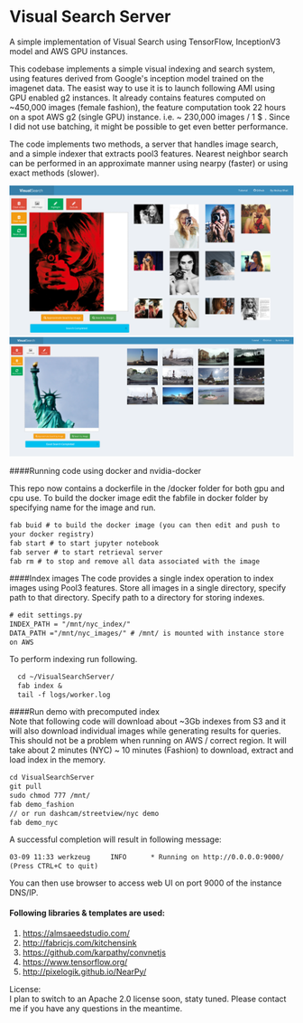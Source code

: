 Visual Search Server
===============

A simple implementation of Visual Search using TensorFlow, InceptionV3 model and AWS GPU instances.

This codebase implements a simple visual indexing and search system, using features derived from Google's inception 
model trained on the imagenet data. The easist way to use it is to launch following AMI using GPU enabled g2 instances.
It already contains features computed on ~450,000 images (female fashion), the feature computation took 22 hours on 
a spot AWS g2 (single GPU) instance. i.e. ~ 230,000 images / 1 $ . Since I did not use batching, it might be possible to 
get even better performance.

The code implements two methods, a server that handles image search, and a simple indexer that extracts pool3 features.
Nearest neighbor search can be performed in an approximate manner using nearpy (faster) or using exact methods (slower).
 
![UI Screenshot](appcode/static/alpha3.png "Alpha Screenshot Female Fashion")
![UI Screenshot](appcode/static/alpha4.png "Alpha Screenshot NYC, Streetview & Dashcam")

####Running code using docker and nvidia-docker

This repo now contains a dockerfile in the /docker folder for both gpu and cpu use.
To build the docker image edit the fabfile in docker folder by specifying name for the image and run.
``` 
fab buid # to build the docker image (you can then edit and push to your docker registry)
fab start # to start jupyter notebook 
fab server # to start retrieval server
fab rm # to stop and remove all data associated with the image
```

####Index images
The code provides a single index operation to index images using Pool3 features.
Store all images in a single directory, specify path to that directory. 
Specify path to a directory for storing indexes.   
```
# edit settings.py
INDEX_PATH = "/mnt/nyc_index/" 
DATA_PATH ="/mnt/nyc_images/" # /mnt/ is mounted with instance store on AWS
```
To perform indexing run following. 
```
  cd ~/VisualSearchServer/
  fab index &
  tail -f logs/worker.log
```

####Run demo with precomputed index  
Note that following code will download about ~3Gb indexes from S3 and it will also download individual images while generating results for queries.
This should not be a problem when running on AWS / correct region. It will take about 2 minutes (NYC) ~ 10 minutes (Fashion)  to download, extract and load index in the memory.
```
cd VisualSearchServer
git pull
sudo chmod 777 /mnt/
fab demo_fashion
// or run dashcam/streetview/nyc demo
fab demo_nyc
```
A successful completion will result in following message:
```
03-09 11:33 werkzeug     INFO      * Running on http://0.0.0.0:9000/ (Press CTRL+C to quit)
```
You can then  use browser to access web UI on port 9000 of the instance DNS/IP.

#### Following libraries & templates are used:
1. https://almsaeedstudio.com/
2. http://fabricjs.com/kitchensink
3. https://github.com/karpathy/convnetjs
4. https://www.tensorflow.org/ 
5. http://pixelogik.github.io/NearPy/

   
License:    
I plan to switch to an Apache 2.0 license soon, staty tuned. Please contact me if you have any questions in the meantime. 

